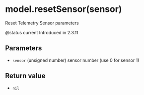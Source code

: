 # model.resetSensor(sensor)

Reset Telemetry Sensor parameters

@status current Introduced in 2.3.11

## Parameters

* `sensor` (unsigned number) sensor number (use 0 for sensor 1)

## Return value

* `nil`
